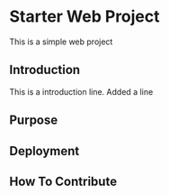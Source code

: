 # Starter Web Project
This is a simple web project
## Introduction
  This is a introduction line. Added a line
## Purpose 

## Deployment

## How To Contribute
 